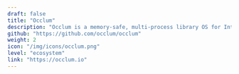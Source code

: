 ```yaml
---
draft: false
title: "Occlum"
description: "Occlum is a memory-safe, multi-process library OS for Intel SGX."
github: "https://github.com/occlum/occlum"
weight: 2
icon: "/img/icons/occlum.png"
level: "ecosystem"
link: "https://occlum.io"
---
```

